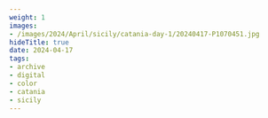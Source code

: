 ```yaml
---
weight: 1
images:
- /images/2024/April/sicily/catania-day-1/20240417-P1070451.jpg
hideTitle: true
date: 2024-04-17
tags:
- archive
- digital
- color
- catania
- sicily
---
```


